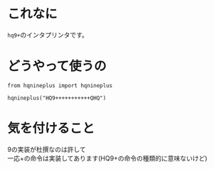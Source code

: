 # これなに
`hq9+`のインタプリンタです。  
# どうやって使うの
```
from hqnineplus import hqnineplus

hqnineplus("HQ9+++++++++++QHQ")
```
# 気を付けること
9の実装が杜撰なのは許して  
一応+の命令は実装してあります(HQ9+の命令の種類的に意味ないけど)